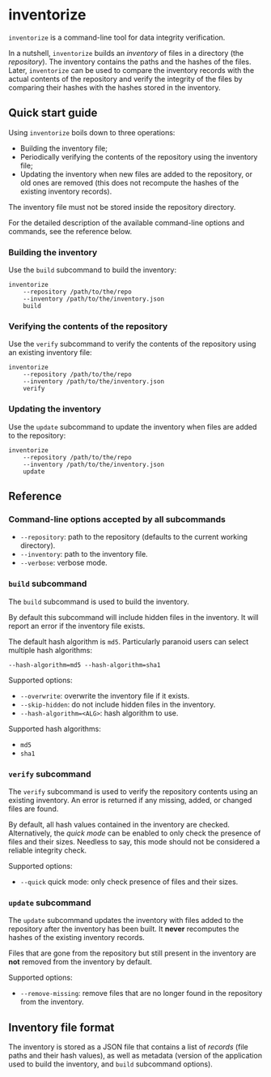 # inventorize

`inventorize` is a command-line tool for data integrity verification.

In a nutshell, `inventorize` builds an *inventory* of files in a directory
(the *repository*). The inventory contains the paths and the hashes of the
files. Later, `inventorize` can be used to compare the inventory records with
the actual contents of the repository and verify the integrity of the files by
comparing their hashes with the hashes stored in the inventory.

## Quick start guide

Using `inventorize` boils down to three operations:

* Building the inventory file;
* Periodically verifying the contents of the repository using the inventory
  file;
* Updating the inventory when new files are added to the repository, or old ones
  are removed (this does not recompute the hashes of the existing inventory
  records).

The inventory file must not be stored inside the repository directory.

For the detailed description of the available command-line options and commands,
see the reference below.

### Building the inventory

Use the `build` subcommand to build the inventory:

    inventorize
        --repository /path/to/the/repo
        --inventory /path/to/the/inventory.json
        build

### Verifying the contents of the repository

Use the `verify` subcommand to verify the contents of the repository using an
existing inventory file:

    inventorize
        --repository /path/to/the/repo
        --inventory /path/to/the/inventory.json
        verify

### Updating the inventory

Use the `update` subcommand to update the inventory when files are added to the
repository:

    inventorize
        --repository /path/to/the/repo
        --inventory /path/to/the/inventory.json
        update

## Reference

### Command-line options accepted by all subcommands

* `--repository`: path to the repository (defaults to the current working
  directory).
* `--inventory`: path to the inventory file.
* `--verbose`: verbose mode.

### `build` subcommand

The `build` subcommand is used to build the inventory.

By default this subcommand will include hidden files in the inventory. It will
report an error if the inventory file exists.

The default hash algorithm is `md5`. Particularly paranoid users can select
multiple hash algorithms:

    --hash-algorithm=md5 --hash-algorithm=sha1

Supported options:

* `--overwrite`: overwrite the inventory file if it exists.
* `--skip-hidden`: do not include hidden files in the inventory.
* `--hash-algorithm=<ALG>`: hash algorithm to use.

Supported hash algorithms:

* `md5`
* `sha1`

### `verify` subcommand

The `verify` subcommand is used to verify the repository contents using an
existing inventory. An error is returned if any missing, added, or changed files
are found.

By default, all hash values contained in the inventory are checked.
Alternatively, the *quick mode* can be enabled to only check the presence of
files and their sizes. Needless to say, this mode should not be considered a
reliable integrity check.

Supported options:

* `--quick` quick mode: only check presence of files and their sizes.

### `update` subcommand

The `update` subcommand updates the inventory with files added to the repository
after the inventory has been built. It **never** recomputes the hashes of the
existing inventory records.

Files that are gone from the repository but still present in the inventory are
**not** removed from the inventory by default.

Supported options:

* `--remove-missing`: remove files that are no longer found in the repository
  from the inventory.

## Inventory file format

The inventory is stored as a JSON file that contains a list of *records*
(file paths and their hash values), as well as metadata (version of the
application used to build the inventory, and `build` subcommand options).

